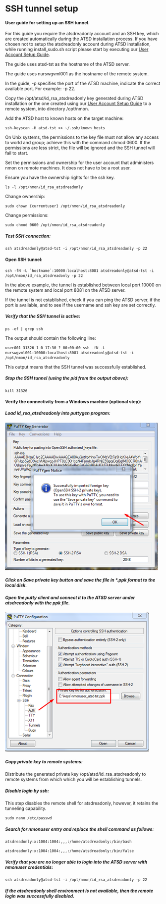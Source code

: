 # SSH tunnel setup

#### User guide for setting up an SSH tunnel.

For this guide you require the atsdreadonly account and an SSH key, which are created automatically during the ATSD installation process. If you have chosen not to setup the atsdreadonly account during ATSD installation, while running install_sudo.sh script please start by executing our [User Account Setup Guide](http://axibase.com/products/axibase-time-series-database/writing-data/nmon/user-account/).

The guide uses atsd-tst as the hostname of the ATSD server.

The guide uses nurswgvml001 as the hostname of the remote system.

In the guide, -p specifies the port of the ATSD machine, indicate the correct available port. For example: -p 22.

Copy the /opt/atsd/id_rsa_atsdreadonly key generated during ATSD installation or the one created using our [User Account Setup Guide](http://axibase.com/products/axibase-time-series-database/writing-data/nmon/user-account/) to a remote system, into directory /opt/nmon.

Add the ATSD host to known hosts on the target machine:

```
ssh-keyscan -H atsd-tst >> ~/.ssh/known_hosts
```

On Unix systems, the permissions to the key file must not allow any access to world and group; achieve this with the command chmod 0600. If the permissions are less strict, the file will be ignored and the SSH tunnel will fail to start.

Set the permissions and ownership for the user account that administers nmon on remote machines. It does not have to be a root user.

Ensure you have the ownership rights for the ssh key.

```
ls -l /opt/nmon/id_rsa_atsdreadonly
```

Change ownership:

```
sudo chown {currentuser} /opt/nmon/id_rsa_atsdreadonly
```

Change permissions:

```
sudo chmod 0600 /opt/nmon/id_rsa_atsdreadonly
```

##### Test SSH connection:

```
ssh atsdreadonly@atsd-tst -i /opt/nmon/id_rsa_atsdreadonly -p 22
```

#### Open SSH tunnel:

```
ssh -fN -L `hostname`:10000:localhost:8081 atsdreadonly@atsd-tst -i /opt/nmon/id_rsa_atsdreadonly -p 22
```

In the above example, the tunnel is established between local port 10000 on the remote system and local port 8081 on the ATSD server.

If the tunnel is not established, check if you can ping the ATSD server, if the port is available, and to see if the username and ssh key are set correctly.

##### Verify that the SSH tunnel is active:

```
ps -ef | grep ssh
```

The output should contain the following line:

```
user001 31326 1 0 17:30 ? 00:00:00 ssh -fN -L nurswgvml001:10000:localhost:8081 atsdreadonly@atsd-tst -i /opt/nmon/id_rsa_atsdreadonly
```

This output means that the SSH tunnel was successfully established.

##### Stop the SSH tunnel (using the pid from the output above):

```
kill 31326
```

#### Verify the connectivity from a Windows machine (optional step):

##### Load id_rsa_atsdreadonly into puttygen program:

![](resources/ssh-tunnel-1.png)

##### Click on Save private key button and save the file in *.ppk format to the local disk.

##### Open the putty client and connect it to the ATSD server under atsdreadonly with the ppk file.

![](resources/ssh-tunnel-2.png)

##### Copy private key to remote systems:

Distribute the generated private key /opt/atsd/id_rsa_atsdreadonly to remote systems from which which you will be establishing tunnels.

##### Disable login by ssh:

This step disables the remote shell for atsdreadonly, however, it retains the tunneling capability.

```
sudo nano /etc/passwd
```

##### Search for nmonuser entry and replace the shell command as follows:

```
atsdreadonly:x:1004:1004:,,,:/home/atsdreadonly:/bin/bash
```

```
atsdreadonly:x:1004:1004:,,,:/home/atsdreadonly:/bin/false
```

##### Verify that you are no longer able to login into the ATSD server with nmonuser credentials:

```
ssh atsdreadonly@atsd-tst -i /opt/nmon/id_rsa_atsdreadonly -p 22
```

##### If the atsdreadonly shell environment is not available, then the remote login was successfully disabled.

